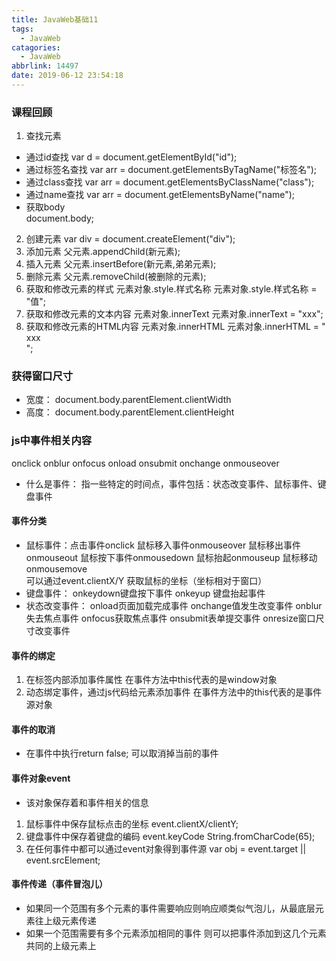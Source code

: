 ```yaml
---
title: JavaWeb基础11
tags:
  - JavaWeb
catagories:
  - JavaWeb
abbrlink: 14497
date: 2019-06-12 23:54:18
---
```

### 课程回顾
1. 查找元素
- 通过id查找
	var d = document.getElementById("id");
- 通过标签名查找
	var arr = document.getElementsByTagName("标签名");
- 通过class查找
	var arr = document.getElementsByClassName("class");
- 通过name查找
	var arr = document.getElementsByName("name");
- 获取body	
	document.body;
2. 创建元素
	var div  = document.createElement("div");
3. 添加元素
	父元素.appendChild(新元素);
4. 插入元素
	父元素.insertBefore(新元素,弟弟元素);
5. 删除元素
	父元素.removeChild(被删除的元素);
6. 获取和修改元素的样式
	元素对象.style.样式名称
	元素对象.style.样式名称 = "值";
7. 获取和修改元素的文本内容
	元素对象.innerText
	元素对象.innerText = "xxx";
8. 获取和修改元素的HTML内容
	元素对象.innerHTML
	元素对象.innerHTML = "<div>xxx</div>";

### 获得窗口尺寸
- 宽度：
	document.body.parentElement.clientWidth
- 高度：
	document.body.parentElement.clientHeight

### js中事件相关内容
onclick  onblur  onfocus  onload  onsubmit onchange onmouseover 
- 什么是事件： 指一些特定的时间点，事件包括：状态改变事件、鼠标事件、键盘事件
#### 事件分类
- 鼠标事件：点击事件onclick   鼠标移入事件onmouseover  鼠标移出事件onmouseout  鼠标按下事件onmousedown  鼠标抬起onmouseup 鼠标移动onmousemove  
	可以通过event.clientX/Y 获取鼠标的坐标（坐标相对于窗口）
- 键盘事件： onkeydown键盘按下事件    onkeyup 键盘抬起事件
- 状态改变事件： onload页面加载完成事件 onchange值发生改变事件 onblur失去焦点事件  onfocus获取焦点事件 onsubmit表单提交事件  onresize窗口尺寸改变事件 
#### 事件的绑定
1. 在标签内部添加事件属性
	在事件方法中this代表的是window对象
2. 动态绑定事件，通过js代码给元素添加事件
	在事件方法中的this代表的是事件源对象

#### 事件的取消
- 在事件中执行return false; 可以取消掉当前的事件
#### 事件对象event
- 该对象保存着和事件相关的信息
1. 鼠标事件中保存鼠标点击的坐标  event.clientX/clientY;
2. 键盘事件中保存着键盘的编码  event.keyCode  String.fromCharCode(65);
3. 在任何事件中都可以通过event对象得到事件源
	var obj = event.target || event.srcElement; 
#### 事件传递（事件冒泡儿） 
- 如果同一个范围有多个元素的事件需要响应则响应顺类似气泡儿，从最底层元素往上级元素传递 
- 如果一个范围需要有多个元素添加相同的事件 则可以把事件添加到这几个元素共同的上级元素上 

